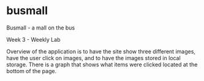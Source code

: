 # busmall
Busmall - a mall on the bus

Week 3 - Weekly Lab

Overview of the application is to have the site show three different images, have the user click on images, and to have the images stored in local storage. There is a graph that shows what items were clicked located at the bottom of the page.